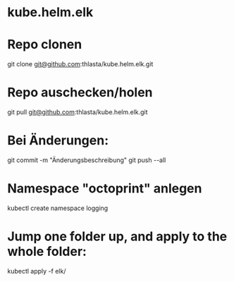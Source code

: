 # kube.helm.elk

# Repo clonen
git clone git@github.com:thlasta/kube.helm.elk.git

# Repo auschecken/holen
git pull git@github.com:thlasta/kube.helm.elk.git

# Bei Änderungen:
git commit -m "Änderungsbeschreibung"
git push --all

# Namespace "octoprint" anlegen
kubectl create namespace logging

# Jump one folder up, and apply to the whole folder:
kubectl apply -f elk/